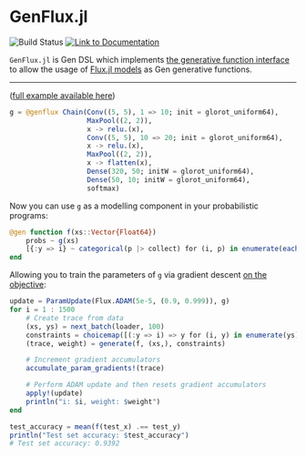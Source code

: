 # GenFlux.jl

![Build Status](https://github.com/probcomp/GenFlux.jl/actions/workflows/CI.yml/badge.svg)
[![Link to Documentation](https://img.shields.io/badge/docs-dev-blue.svg)](https://probcomp.github.io/GenFlux.jl/dev)

`GenFlux.jl` is Gen DSL which implements [the generative function interface](https://www.gen.dev/dev/ref/gfi/#Generative-function-interface-1) to allow the usage of [Flux.jl models](https://github.com/FluxML/Flux.jl) as Gen generative functions.

---

([full example available here](https://github.com/femtomc/GenFlux.jl/blob/master/examples/mnist.jl))

```julia
g = @genflux Chain(Conv((5, 5), 1 => 10; init = glorot_uniform64),
                   MaxPool((2, 2)),
                   x -> relu.(x),
                   Conv((5, 5), 10 => 20; init = glorot_uniform64),
                   x -> relu.(x),
                   MaxPool((2, 2)),
                   x -> flatten(x),
                   Dense(320, 50; initW = glorot_uniform64),
                   Dense(50, 10; initW = glorot_uniform64),
                   softmax)
```

Now you can use `g` as a modelling component in your probabilistic programs:

```julia
@gen function f(xs::Vector{Float64})
    probs ~ g(xs)
    [{:y => i} ~ categorical(p |> collect) for (i, p) in enumerate(eachcol(probs))]
end
```

Allowing you to train the parameters of `g` via gradient descent [on the objective](https://www.gen.dev/dev/ref/gfi/#Gen.accumulate_param_gradients!):

```julia
update = ParamUpdate(Flux.ADAM(5e-5, (0.9, 0.999)), g)
for i = 1 : 1500
    # Create trace from data
    (xs, ys) = next_batch(loader, 100)
    constraints = choicemap([(:y => i) => y for (i, y) in enumerate(ys)]...)
    (trace, weight) = generate(f, (xs,), constraints)

    # Increment gradient accumulators
    accumulate_param_gradients!(trace)

    # Perform ADAM update and then resets gradient accumulators
    apply!(update)
    println("i: $i, weight: $weight")
end
```

```julia
test_accuracy = mean(f(test_x) .== test_y)
println("Test set accuracy: $test_accuracy")
# Test set accuracy: 0.9392
```
